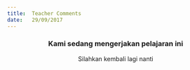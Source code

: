 ```yaml
---
title:  Teacher Comments
date:   29/09/2017
---
```


### <center>Kami sedang mengerjakan pelajaran ini</center>
<center>Silahkan kembali lagi nanti</center>